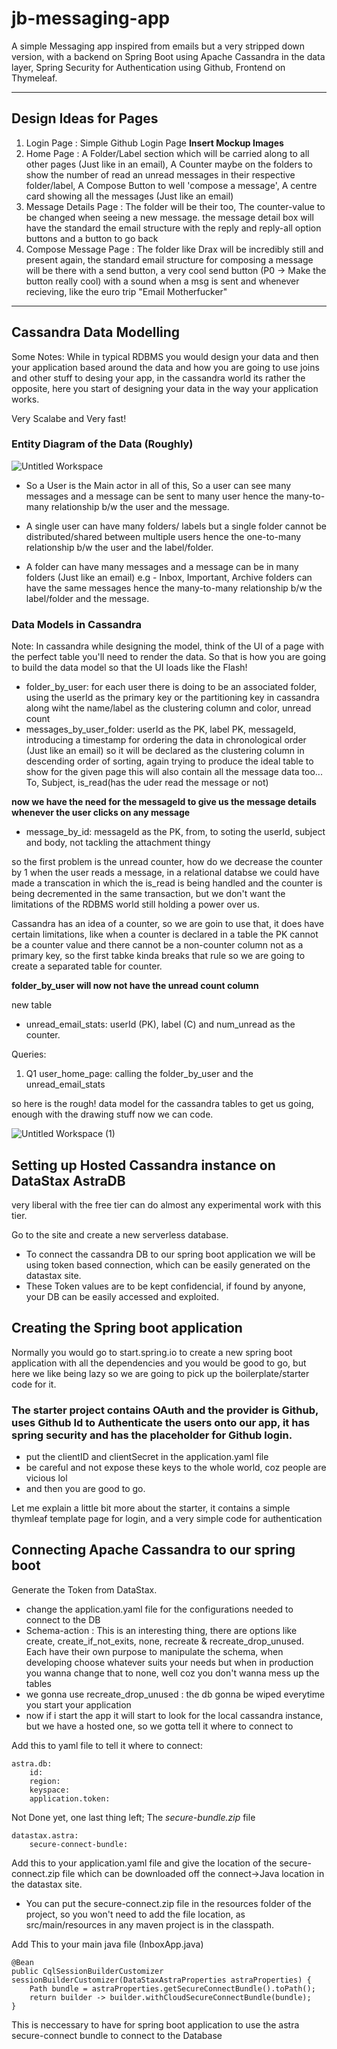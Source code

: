 # jb-messaging-app
A simple Messaging app inspired from emails but a very stripped down version, with a backend on Spring Boot using Apache Cassandra in the data layer, Spring Security for Authentication using Github, Frontend on Thymeleaf.


---

## Design Ideas for Pages

1. Login Page : Simple Github Login Page **Insert Mockup Images**
2. Home Page : A Folder/Label section which will be carried along to all other pages (Just like in an email), A Counter maybe on the folders to show the number of read an unread messages in their respective folder/label, A Compose Button to well 'compose a message', A centre card showing all the messages (Just like an email)
3. Message Details Page : The folder will be their too, The counter-value to be changed when seeing a new message. the message detail box will have the standard the email structure with the reply and reply-all option buttons and a button to go back
4. Compose Message Page : The folder like Drax will be incredibly still and present again, the standard email structure for composing a message will be there with a send button, a very cool send button (P0 -> Make the button really cool) with a sound when a msg is sent and whenever recieving, like the euro trip "Email Motherfucker"

---

## Cassandra Data Modelling

Some Notes: While in typical RDBMS you would design your data and then your application based around the data and how you are going to use joins and other stuff to desing your app, in the cassandra world its rather the opposite, here you start of designing your data in the way your application works.

Very Scalabe and Very fast!

### Entity Diagram of the Data (Roughly)

![Untitled Workspace](https://user-images.githubusercontent.com/41153916/164339878-a033294f-9c46-4eea-bfe8-dc1541ad5554.png)

- So a User is the Main actor in all of this, So a user can see many messages and a message can be sent to many user hence the many-to-many relationship b/w the user and the message.

- A single user can have many folders/ labels but a single folder cannot be distributed/shared between multiple users hence the one-to-many relationship b/w the user and the label/folder.

- A folder can have many messages and a message can be in many folders (Just like an email) e.g - Inbox, Important, Archive folders can have the same messages hence the many-to-many relationship b/w the label/folder and the message.


### Data Models in Cassandra

Note: In cassandra while designing the model, think of the UI of a page with the perfect table you'll need to render the data. So that is how you are going to build the data model so that the UI loads like the Flash!

- folder_by_user: for each user there is doing to be an associated folder, using the userId as the primary key or the partitioning key in cassandra along wiht the name/label as the clustering column and color, unread count
- messages_by_user_folder: userId as the PK, label PK, messageId, introducing a timestamp for ordering the data in chronological order (Just like an email) so it will be declared as the clustering column in descending order of sorting, again trying to produce the ideal table to show for the given page this will also contain all the message data too... To, Subject, is_read(has the uder read the message or not)

**now we have the need for the messageId to give us the message details whenever the user clicks on any message**

- message_by_id: messageId as the PK, from, to soting the userId, subject and body, not tackling the attachment thingy


so the first problem is the unread counter, how do we decrease the counter by 1 when the user reads a message, in a relational databse we could have made a transcation in which the is_read is being handled and the counter is being decremented in the same transaction, but we don't want the limitations of the RDBMS world still holding a power over us.

Cassandra has an idea of a counter, so we are goin to use that, it does have certain limitations, like when a counter is declared in a table the PK cannot be a counter value and there cannot be a non-counter column not as a primary key, so the first tabke kinda breaks that rule so we are going to create a separated table for counter.

**folder_by_user will now not have the unread count column**

new table

- unread_email_stats: userId (PK), label (C) and num_unread as the counter.

Queries:
1. Q1 user_home_page: calling the folder_by_user and the unread_email_stats


so here is the rough! data model for the cassandra tables to get us going, enough with the drawing stuff now we can code.

![Untitled Workspace (1)](https://user-images.githubusercontent.com/41153916/164343840-d9b7cb97-43c4-4d19-8a78-899c1bacf9dd.png)

## Setting up Hosted Cassandra instance on DataStax AstraDB

very liberal with the free tier can do almost  any experimental work with this tier.

Go to the site and create a new serverless database.

- To connect the cassandra DB to our spring boot application we will be using token based connection, which can be easily generated on the datastax site.
- These Token values are to be kept confidencial, if found by anyone, your DB can be easily accessed and exploited.

## Creating the Spring boot application

Normally you would go to start.spring.io to create a new spring boot application with all the dependencies and you would be good to go, but here we like being lazy so we are going to pick up the boilerplate/starter code for it.

### The starter project contains OAuth and the provider is Github, uses Github Id to Authenticate the users onto our app, it has spring security and has the placeholder for Github login.

- put the clientID and clientSecret in the application.yaml file
- be careful and not expose these keys to the whole world, coz people are vicious lol
- and then you are good to go.

Let me explain a little bit more about the starter, it contains a simple thymleaf template page for login, and a very simple code for authentication

## Connecting Apache Cassandra to our spring boot 

Generate the Token from DataStax.
- change the application.yaml file for the configurations needed to connect to the DB
- Schema-action : This is an interesting thing, there are options like create, create_if_not_exits, none, recreate & recreate_drop_unused. Each have their own purpose to manipulate the schema, when developing choose whatever suits your needs but when in production you wanna change that to none, well coz you don't wanna mess up the tables
- we gonna use recreate_drop_unused : the db gonna be wiped everytime you start your application
- now if i start the app it will start to look for the local cassandra instance, but we have a hosted one, so we gotta tell it where to connect to

Add this to yaml file to tell it where to connect:

    astra.db:
        id: 
        region: 
        keyspace: 
        application.token:

Not Done yet, one last thing left; The *secure-bundle.zip* file

    datastax.astra:
        secure-connect-bundle:

Add this to your application.yaml file and give the location of the secure-connect.zip file which can be downloaded off the connect->Java location in the datastax site.

- You can put the secure-connect.zip file in the resources folder of the project, so you won't need to add the file location, as src/main/resources in any maven project is in the classpath.

Add This to your main java file (InboxApp.java) 

    @Bean
    public CqlSessionBuilderCustomizer sessionBuilderCustomizer(DataStaxAstraProperties astraProperties) {
        Path bundle = astraProperties.getSecureConnectBundle().toPath();
        return builder -> builder.withCloudSecureConnectBundle(bundle);
    }

This is neccessary to have for spring boot application to use the astra secure-connect bundle to connect to the Database 








